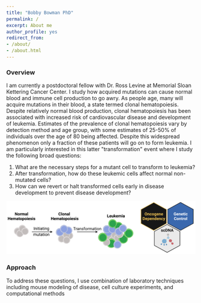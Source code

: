 ```yaml
---
title: "Bobby Bowman PhD"
permalink: /
excerpt: About me
author_profile: yes
redirect_from:
- /about/
- /about.html
---
```

 
### Overview
I am currently a postdoctoral fellow with Dr. Ross Levine at Memorial Sloan Kettering Cancer Center. I study how acquired mutations can cause normal blood and immune cell production to go awry. As people age, many will acquire mutations in their blood, a state termed clonal hematopoiesis. Despite relatively normal blood production, clonal hematopoiesis has been associated with increased risk of cardiovascular disease and development of leukemia. Estimates of the prevalence of clonal hematopoiesis vary by detection method and age group, with some estimates of 25-50% of individuals over the age of 80 being affected. Despite this widespread phenomenon only a fraction of these patients will go on to form leukemia. I am particularly interested in this latter "transformation" event where I study the following broad questions:
1) What are the necessary steps for a mutant cell to transform to leukemia?
2) After transformation, how do these leukemic cells affect normal non-mutated cells?
3) How can we revert or halt transformed cells early in disease development to prevent disease development?

![Twitter pic](./images/Twitter_Banner2.png) 

### Approach
To address these questions, I use combination of laboratory techniques including mouse modeling of disease, cell culture experiments, and computational methods
